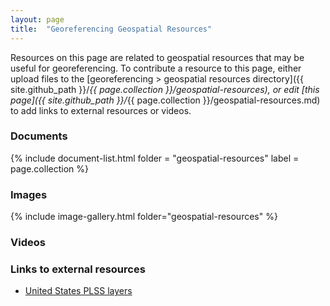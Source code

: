 ```yaml
---
layout: page
title:  "Georeferencing Geospatial Resources"
---
```


Resources on this page are related to geospatial resources that may be useful for georeferencing. To contribute a resource to this page, either upload files to the [georeferencing > geospatial resources directory]({{ site.github_path }}/_{{ page.collection }}/geospatial-resources), or edit [this page]({{ site.github_path }}/_{{ page.collection }}/geospatial-resources.md) to add links to external resources or videos.

### Documents

{% include document-list.html folder = "geospatial-resources" label = page.collection %}

### Images

{% include image-gallery.html folder="geospatial-resources" %}

### Videos



### Links to external resources

- [United States PLSS layers](https://gis.blm.gov/arcgis/rest/services/Cadastral/BLM_Natl_PLSS_CadNSDI/MapServer)
